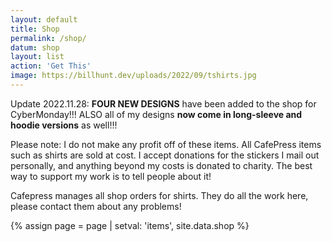 ```yaml
---
layout: default
title: Shop
permalink: /shop/
datum: shop
layout: list
action: 'Get This'
image: https://billhunt.dev/uploads/2022/09/tshirts.jpg
---
```


Update 2022.11.28: **FOUR NEW DESIGNS** have been added to the shop for CyberMonday!!! ALSO all of my designs **now come in long-sleeve and hoodie versions** as well!!!

Please note: I do not make any profit off of these items. All CafePress items such as shirts are sold at cost. I accept donations for the stickers I mail out personally, and anything beyond my costs is donated to charity. The best way to support my work is to tell people about it!

Cafepress manages all shop orders for shirts. They do all the work here, please contact them about any problems!

{% assign page = page | setval: 'items', site.data.shop %}
